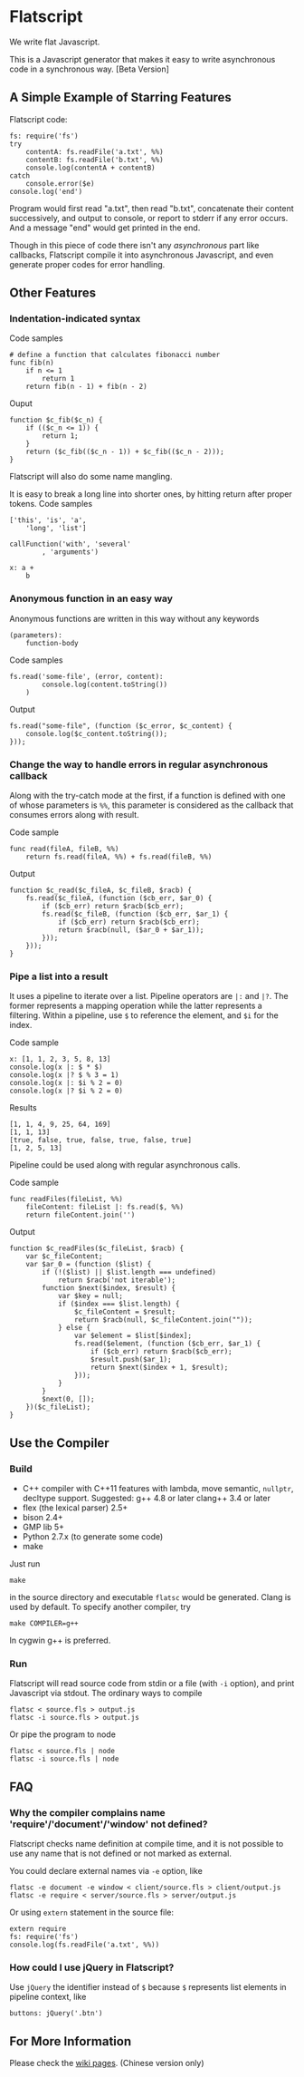 Flatscript
==========

We write flat Javascript.

This is a Javascript generator that makes it easy to write asynchronous code in a synchronous way. [Beta Version]

A Simple Example of Starring Features
-----------------

Flatscript code:

    fs: require('fs')
    try
        contentA: fs.readFile('a.txt', %%)
        contentB: fs.readFile('b.txt', %%)
        console.log(contentA + contentB)
    catch
        console.error($e)
    console.log('end')

Program would first read "a.txt", then read "b.txt", concatenate their content successively, and output to console, or report to stderr if any error occurs. And a message "end" would get printed in the end.

Though in this piece of code there isn't any *asynchronous* part like callbacks, Flatscript compile it into asynchronous Javascript, and even generate proper codes for error handling.

Other Features
-----------------

### Indentation-indicated syntax

Code samples

    # define a function that calculates fibonacci number
    func fib(n)
        if n <= 1
            return 1
        return fib(n - 1) + fib(n - 2)

Ouput

    function $c_fib($c_n) {
        if (($c_n <= 1)) {
            return 1;
        }
        return ($c_fib(($c_n - 1)) + $c_fib(($c_n - 2)));
    }

Flatscript will also do some name mangling.

It is easy to break a long line into shorter ones, by hitting return after proper tokens. Code samples

    ['this', 'is', 'a',
        'long', 'list']

    callFunction('with', 'several'
            , 'arguments')

    x: a +
        b

### Anonymous function in an easy way

Anonymous functions are written in this way without any keywords

    (parameters):
        function-body

Code samples

    fs.read('some-file', (error, content):
            console.log(content.toString())
        )

Output

    fs.read("some-file", (function ($c_error, $c_content) {
        console.log($c_content.toString());
    }));

### Change the way to handle errors in regular asynchronous callback

Along with the try-catch mode at the first, if a function is defined with one of whose parameters is `%%`, this parameter is considered as the callback that consumes errors along with result.

Code sample

    func read(fileA, fileB, %%)
        return fs.read(fileA, %%) + fs.read(fileB, %%)

Output

    function $c_read($c_fileA, $c_fileB, $racb) {
        fs.read($c_fileA, (function ($cb_err, $ar_0) {
            if ($cb_err) return $racb($cb_err);
            fs.read($c_fileB, (function ($cb_err, $ar_1) {
                if ($cb_err) return $racb($cb_err);
                return $racb(null, ($ar_0 + $ar_1));
            }));
        }));
    }

### Pipe a list into a result

It uses a pipeline to iterate over a list. Pipeline operators are `|:` and `|?`. The former represents a mapping operation while the latter represents a filtering. Within a pipeline, use `$` to reference the element, and `$i` for the index.

Code sample

    x: [1, 1, 2, 3, 5, 8, 13]
    console.log(x |: $ * $)
    console.log(x |? $ % 3 = 1)
    console.log(x |: $i % 2 = 0)
    console.log(x |? $i % 2 = 0)

Results

    [1, 1, 4, 9, 25, 64, 169]
    [1, 1, 13]
    [true, false, true, false, true, false, true]
    [1, 2, 5, 13]

Pipeline could be used along with regular asynchronous calls.

Code sample

    func readFiles(fileList, %%)
        fileContent: fileList |: fs.read($, %%)
        return fileContent.join('')

Output

    function $c_readFiles($c_fileList, $racb) {
        var $c_fileContent;
        var $ar_0 = (function ($list) {
            if (!($list) || $list.length === undefined)
                return $racb('not iterable');
            function $next($index, $result) {
                var $key = null;
                if ($index === $list.length) {
                    $c_fileContent = $result;
                    return $racb(null, $c_fileContent.join(""));
                } else {
                    var $element = $list[$index];
                    fs.read($element, (function ($cb_err, $ar_1) {
                        if ($cb_err) return $racb($cb_err);
                        $result.push($ar_1);
                        return $next($index + 1, $result);
                    }));
                }
            }
            $next(0, []);
        })($c_fileList);
    }

Use the Compiler
----------------

### Build

* C++ compiler with C++11 features with lambda, move semantic, `nullptr`, decltype support. Suggested: g++ 4.8 or later clang++ 3.4 or later
* flex (the lexical parser) 2.5+
* bison 2.4+
* GMP lib 5+
* Python 2.7.x (to generate some code)
* make

Just run

    make

in the source directory and executable `flatsc` would be generated. Clang is used by default. To specify another compiler, try

    make COMPILER=g++

In cygwin g++ is preferred.

### Run

Flatscript will read source code from stdin or a file (with `-i` option), and print Javascript via stdout. The ordinary ways to compile

    flatsc < source.fls > output.js
    flatsc -i source.fls > output.js

Or pipe the program to node

    flatsc < source.fls | node
    flatsc -i source.fls | node

FAQ
---

### Why the compiler complains name 'require'/'document'/'window' not defined?

Flatscript checks name definition at compile time, and it is not possible to use any name that is not defined or not marked as external.

You could declare external names via `-e` option, like

    flatsc -e document -e window < client/source.fls > client/output.js
    flatsc -e require < server/source.fls > server/output.js

Or using `extern` statement in the source file:

    extern require
    fs: require('fs')
    console.log(fs.readFile('a.txt', %%))

### How could I use jQuery in Flatscript?

Use `jQuery` the identifier instead of `$` because `$` represents list elements in pipeline context, like

    buttons: jQuery('.btn')

For More Information
--------------------

Please check the [wiki pages](https://github.com/neuront/flatscript/wiki/_pages). (Chinese version only)
